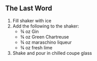 ## The Last Word

1. Fill shaker with ice
2. Add the following to the shaker:
	- ¾ oz Gin
	- ¾ oz Green Chartreuse
	- ¾ oz maraschino liqueur
	- ¾ oz fresh lime
3. Shake and pour in chilled coupe glass
